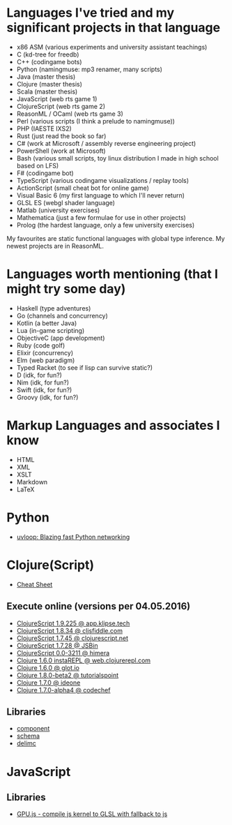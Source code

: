 
# Languages I've tried and my significant projects in that language
 - x86 ASM (various experiments and university assistant teachings)
 - C (kd-tree for freedb)
 - C++ (codingame bots)
 - Python (namingmuse: mp3 renamer, many scripts)
 - Java (master thesis)
 - Clojure (master thesis)
 - Scala (master thesis)
 - JavaScript (web rts game 1)
 - ClojureScript (web rts game 2)
 - ReasonML / OCaml (web rts game 3)
 - Perl (various scripts (I think a prelude to namingmuse))
 - PHP (IAESTE IXS2)
 - Rust (just read the book so far)
 - C# (work at Microsoft / assembly reverse engineering project)
 - PowerShell (work at Microsoft)
 - Bash (various small scripts, toy linux distribution I made in high school based on LFS)
 - F# (codingame bot)
 - TypeScript (various codingame visualizations / replay tools)
 - ActionScript (small cheat bot for online game)
 - Visual Basic 6 (my first language to which I'll never return)
 - GLSL ES (webgl shader language)
 - Matlab (university exercises)
 - Mathematica (just a few formulae for use in other projects)
 - Prolog (the hardest language, only a few university exercises)

My favourites are static functional languages with global type inference. My newest projects are in ReasonML.

# Languages worth mentioning (that I might try some day)
 - Haskell (type adventures)
 - Go (channels and concurrency)
 - Kotlin (a better Java)
 - Lua (in-game scripting)
 - ObjectiveC (app development)
 - Ruby (code golf)
 - Elixir (concurrency)
 - Elm (web paradigm)
 - Typed Racket (to see if lisp can survive static?)
 - D (idk, for fun?)
 - Nim (idk, for fun?)
 - Swift (idk, for fun?)
 - Groovy (idk, for fun?)

# Markup Languages and associates I know
 - HTML
 - XML
 - XSLT
 - Markdown
 - LaTeX

# Python

 - [uvloop: Blazing fast Python networking](http://magic.io/blog/uvloop-blazing-fast-python-networking/)

# Clojure(Script)
 - [Cheat Sheet](http://clojure.org/api/cheatsheet)

## Execute online (versions per 04.05.2016)
 - [ClojureScript 1.9.225 @ app.klipse.tech](http://app.klipse.tech/)
 - [ClojureScript 1.8.34 @ cljsfiddle.com](http://cljsfiddle.com/)
 - [ClojureScript 1.7.45 @ clojurescript.net](http://clojurescript.net/)
 - [ClojureScript 1.7.28 @ JSBin](http://jsbin.com/)
 - [ClojureScript 0.0-3211 @ himera](http://himera.herokuapp.com/index.html)
 - [Clojure 1.6.0 instaREPL @ web.clojurerepl.com](http://web.clojurerepl.com/)
 - [Clojure 1.6.0 @ glot.io](https://glot.io/new/clojure)
 - [Clojure 1.8.0-beta2 @ tutorialspoint](http://www.tutorialspoint.com/execute_clojure_online.php)
 - [Clojure 1.7.0 @ ideone](https://ideone.com/)
 - [Clojure 1.7.0-alpha4 @ codechef](https://www.codechef.com/ide)

## Libraries
 - [component](https://github.com/stuartsierra/component)
 - [schema](https://github.com/plumatic/schema)
 - [delimc](https://github.com/swannodette/delimc)

# JavaScript

## Libraries
 - [GPU.js - compile js kernel to GLSL with fallback to js](http://gpu.rocks/)
